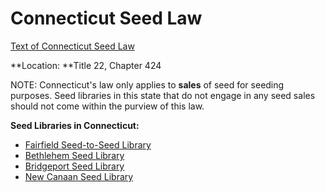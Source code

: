 # Connecticut Seed Law

[Text of Connecticut Seed Law](http://www.cga.ct.gov/2011/pub/chap424.htm)

**Location: **Title 22, Chapter 424

NOTE: Connecticut's law only applies to **sales** of seed for seeding purposes. Seed libraries in this state that do not engage in any seed sales should not come within the purview of this law.

**Seed Libraries in Connecticut:**

*   [Fairfield Seed-to-Seed Library](http://seedlibrary.wikispaces.com/%2A+Home)
*   [Bethlehem Seed Library](http://www.bethlehemlibraryct.org/seed-library.html)
*   [Bridgeport Seed Library](http://bportlibrary.org/)
*   [New Canaan Seed Library](http://libguides.newcanaanlibrary.org/seeds)